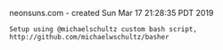 neonsuns.com - created Sun Mar 17 21:28:35 PDT 2019

    Setup using @michaelschultz custom bash script,
    http://github.com/michaelwschultz/basher
    
